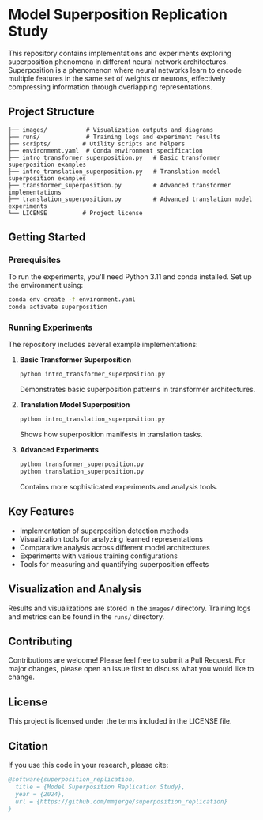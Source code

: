 # Model Superposition Replication Study

This repository contains implementations and experiments exploring superposition phenomena in different neural network architectures. Superposition is a phenomenon where neural networks learn to encode multiple features in the same set of weights or neurons, effectively compressing information through overlapping representations.

## Project Structure

```
├── images/           # Visualization outputs and diagrams
├── runs/             # Training logs and experiment results
├── scripts/         # Utility scripts and helpers
├── environment.yaml  # Conda environment specification
├── intro_transformer_superposition.py   # Basic transformer superposition examples
├── intro_translation_superposition.py   # Translation model superposition examples
├── transformer_superposition.py         # Advanced transformer implementations
├── translation_superposition.py         # Advanced translation model experiments
└── LICENSE          # Project license
```

## Getting Started

### Prerequisites

To run the experiments, you'll need Python 3.11 and conda installed. Set up the environment using:

```bash
conda env create -f environment.yaml
conda activate superposition
```

### Running Experiments

The repository includes several example implementations:

1. **Basic Transformer Superposition**
   ```bash
   python intro_transformer_superposition.py
   ```
   Demonstrates basic superposition patterns in transformer architectures.

2. **Translation Model Superposition**
   ```bash
   python intro_translation_superposition.py
   ```
   Shows how superposition manifests in translation tasks.

3. **Advanced Experiments**
   ```bash
   python transformer_superposition.py
   python translation_superposition.py
   ```
   Contains more sophisticated experiments and analysis tools.

## Key Features

- Implementation of superposition detection methods
- Visualization tools for analyzing learned representations
- Comparative analysis across different model architectures
- Experiments with various training configurations
- Tools for measuring and quantifying superposition effects

## Visualization and Analysis

Results and visualizations are stored in the `images/` directory. Training logs and metrics can be found in the `runs/` directory.

## Contributing

Contributions are welcome! Please feel free to submit a Pull Request. For major changes, please open an issue first to discuss what you would like to change.

## License

This project is licensed under the terms included in the LICENSE file.

## Citation

If you use this code in your research, please cite:

```bibtex
@software{superposition_replication,
  title = {Model Superposition Replication Study},
  year = {2024},
  url = {https://github.com/mmjerge/superposition_replication}
}
```
